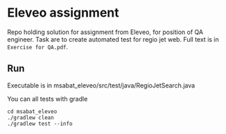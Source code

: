 # Eleveo assignment

Repo holding solution for assignment from Eleveo, for 
position of QA engineer. Task are to create automated test
for regio jet web. Full text is in `Exercise for QA.pdf`.

## Run
Executable is in msabat_eleveo/src/test/java/RegioJetSearch.java

You can all tests with gradle
```
cd msabat_eleveo
./gradlew clean
./gradlew test --info
```
